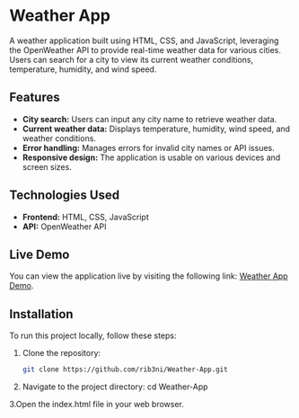 # Weather App

A weather application built using HTML, CSS, and JavaScript, leveraging the OpenWeather API to provide real-time weather data for various cities. Users can search for a city to view its current weather conditions, temperature, humidity, and wind speed.

## Features

- **City search:** Users can input any city name to retrieve weather data.
- **Current weather data:** Displays temperature, humidity, wind speed, and weather conditions.
- **Error handling:** Manages errors for invalid city names or API issues.
- **Responsive design:** The application is usable on various devices and screen sizes.

## Technologies Used

- **Frontend:** HTML, CSS, JavaScript
- **API:** OpenWeather API

## Live Demo

You can view the application live by visiting the following link: [Weather App Demo](https://rib3ni.github.io/Weather-App/).

## Installation

To run this project locally, follow these steps:

1. Clone the repository:

   ```bash
   git clone https://github.com/rib3ni/Weather-App.git
   
2. Navigate to the project directory:
  cd Weather-App

3.Open the index.html file in your web browser.


